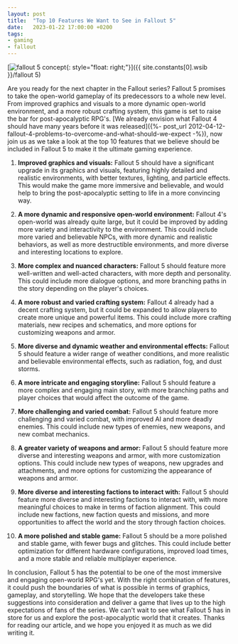 ```yaml
---
layout: post
title:  "Top 10 Features We Want to See in Fallout 5"
date:   2023-01-22 17:00:00 +0200
tags:
- gaming
- fallout
---
```


[![fallout 5 concept](https://i.imgur.com/Zlh3HpLm.png){: style="float: right;"}]({{ site.constants[0].wsib }}/fallout 5)

Are you ready for the next chapter in the Fallout series? Fallout 5 promises to take the open-world gameplay of its predecessors to a whole new level. From improved graphics and visuals to a more dynamic open-world environment, and a more robust crafting system, this game is set to raise the bar for post-apocalyptic RPG's. [We already envision what Fallout 4 should have many years before it was released]({%- post_url 2012-04-12-fallout-4-problems-to-overcome-and-what-should-we-expect -%}), now join us as we take a look at the top 10 features that we believe should be included in Fallout 5 to make it the ultimate gaming experience.

1. **Improved graphics and visuals:** Fallout 5 should have a significant upgrade in its graphics and visuals, featuring highly detailed and realistic environments, with better textures, lighting, and particle effects. This would make the game more immersive and believable, and would help to bring the post-apocalyptic setting to life in a more convincing way.

2. **A more dynamic and responsive open-world environment:** Fallout 4's open-world was already quite large, but it could be improved by adding more variety and interactivity to the environment. This could include more varied and believable NPCs, with more dynamic and realistic behaviors, as well as more destructible environments, and more diverse and interesting locations to explore.

3. **More complex and nuanced characters:** Fallout 5 should feature more well-written and well-acted characters, with more depth and personality. This could include more dialogue options, and more branching paths in the story depending on the player's choices.

4. **A more robust and varied crafting system:** Fallout 4 already had a decent crafting system, but it could be expanded to allow players to create more unique and powerful items. This could include more crafting materials, new recipes and schematics, and more options for customizing weapons and armor.

5. **More diverse and dynamic weather and environmental effects:** Fallout 5 should feature a wider range of weather conditions, and more realistic and believable environmental effects, such as radiation, fog, and dust storms.

6. **A more intricate and engaging storyline:** Fallout 5 should feature a more complex and engaging main story, with more branching paths and player choices that would affect the outcome of the game.

7. **More challenging and varied combat:** Fallout 5 should feature more challenging and varied combat, with improved AI and more deadly enemies. This could include new types of enemies, new weapons, and new combat mechanics.

8. **A greater variety of weapons and armor:** Fallout 5 should feature more diverse and interesting weapons and armor, with more customization options. This could include new types of weapons, new upgrades and attachments, and more options for customizing the appearance of weapons and armor.

9. **More diverse and interesting factions to interact with:** Fallout 5 should feature more diverse and interesting factions to interact with, with more meaningful choices to make in terms of faction alignment. This could include new factions, new faction quests and missions, and more opportunities to affect the world and the story through faction choices.

10. **A more polished and stable game:** Fallout 5 should be a more polished and stable game, with fewer bugs and glitches. This could include better optimization for different hardware configurations, improved load times, and a more stable and reliable multiplayer experience.

In conclusion, Fallout 5 has the potential to be one of the most immersive and engaging open-world RPG's yet. With the right combination of features, it could push the boundaries of what is possible in terms of graphics, gameplay, and storytelling. We hope that the developers take these suggestions into consideration and deliver a game that lives up to the high expectations of fans of the series. We can't wait to see what Fallout 5 has in store for us and explore the post-apocalyptic world that it creates. Thanks for reading our article, and we hope you enjoyed it as much as we did writing it.
